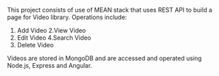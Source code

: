 This project consists of use of MEAN stack that uses REST API to build a page for Video library.
Operations include:
1. Add Video
2.View Video
3. Edit Video
4.Search Video
5. Delete Video

Videos are stored in MongoDB and are accessed and operated using Node.js, Express and Angular.
